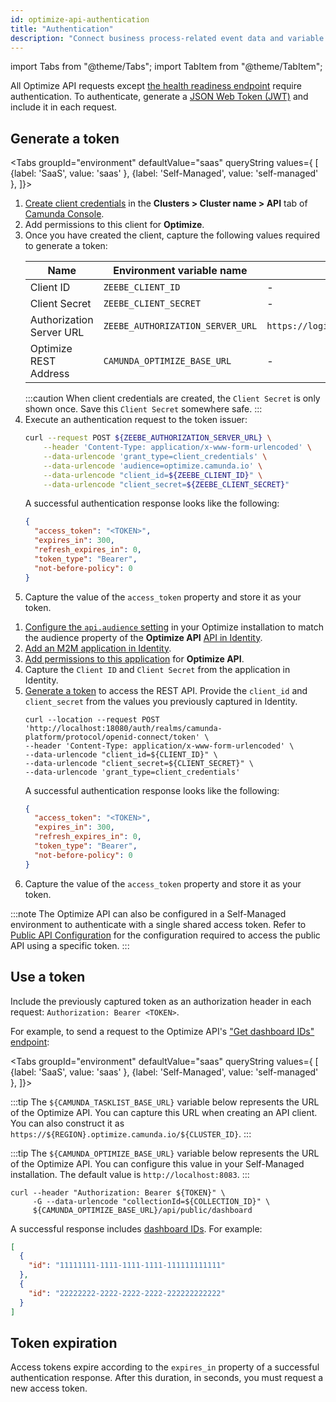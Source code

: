```yaml
---
id: optimize-api-authentication
title: "Authentication"
description: "Connect business process-related event data and variable data held in external systems from third-party systems to Optimize, and more."
---
```


import Tabs from "@theme/Tabs";
import TabItem from "@theme/TabItem";

All Optimize API requests except [the health readiness endpoint](./health-readiness.md) require authentication. To authenticate, generate a [JSON Web Token (JWT)](https://jwt.io/introduction/) and include it in each request.

## Generate a token

<Tabs groupId="environment" defaultValue="saas" queryString values={
[
{label: 'SaaS', value: 'saas' },
{label: 'Self-Managed', value: 'self-managed' },
]}>
<TabItem value='saas'>

1. [Create client credentials]($docs$/guides/setup-client-connection-credentials/) in the **Clusters > Cluster name > API** tab of [Camunda Console](https://console.camunda.io/).
2. Add permissions to this client for **Optimize**.
3. Once you have created the client, capture the following values required to generate a token:
   <!-- this comment convinces the markdown processor to still treat the table as a table, but without adding surrounding paragraphs. 🤷 -->
   | Name                     | Environment variable name        | Default value                                |
   | ------------------------ | -------------------------------- | -------------------------------------------- |
   | Client ID                | `ZEEBE_CLIENT_ID`                | -                                            |
   | Client Secret            | `ZEEBE_CLIENT_SECRET`            | -                                            |
   | Authorization Server URL | `ZEEBE_AUTHORIZATION_SERVER_URL` | `https://login.cloud.camunda.io/oauth/token` |
   | Optimize REST Address    | `CAMUNDA_OPTIMIZE_BASE_URL`      | -                                            |
   <!-- this comment convinces the markdown processor to still treat the table as a table, but without adding surrounding paragraphs. 🤷 -->
   :::caution
   When client credentials are created, the `Client Secret` is only shown once. Save this `Client Secret` somewhere safe.
   :::
4. Execute an authentication request to the token issuer:
   ```bash
   curl --request POST ${ZEEBE_AUTHORIZATION_SERVER_URL} \
       --header 'Content-Type: application/x-www-form-urlencoded' \
       --data-urlencode 'grant_type=client_credentials' \
       --data-urlencode 'audience=optimize.camunda.io' \
       --data-urlencode "client_id=${ZEEBE_CLIENT_ID}" \
       --data-urlencode "client_secret=${ZEEBE_CLIENT_SECRET}"
   ```
   A successful authentication response looks like the following:
   ```json
   {
     "access_token": "<TOKEN>",
     "expires_in": 300,
     "refresh_expires_in": 0,
     "token_type": "Bearer",
     "not-before-policy": 0
   }
   ```
5. Capture the value of the `access_token` property and store it as your token.

</TabItem>

<TabItem value='self-managed'>

1. [Configure the `api.audience` setting](/self-managed/optimize-deployment/configuration/system-configuration.md#public-api) in your Optimize installation to match the audience property of the **Optimize API** [API in Identity]($docs$/self-managed/identity/user-guide/additional-features/adding-an-api/).
2. [Add an M2M application in Identity]($docs$/self-managed/identity/user-guide/additional-features/incorporate-applications/).
3. [Add permissions to this application]($docs$/self-managed/identity/user-guide/additional-features/incorporate-applications/) for **Optimize API**.
4. Capture the `Client ID` and `Client Secret` from the application in Identity.
5. [Generate a token]($docs$/self-managed/identity/user-guide/authorizations/generating-m2m-tokens/) to access the REST API. Provide the `client_id` and `client_secret` from the values you previously captured in Identity.
   ```shell
   curl --location --request POST 'http://localhost:18080/auth/realms/camunda-platform/protocol/openid-connect/token' \
   --header 'Content-Type: application/x-www-form-urlencoded' \
   --data-urlencode "client_id=${CLIENT_ID}" \
   --data-urlencode "client_secret=${CLIENT_SECRET}" \
   --data-urlencode 'grant_type=client_credentials'
   ```
   A successful authentication response looks like the following:
   ```json
   {
     "access_token": "<TOKEN>",
     "expires_in": 300,
     "refresh_expires_in": 0,
     "token_type": "Bearer",
     "not-before-policy": 0
   }
   ```
6. Capture the value of the `access_token` property and store it as your token.

:::note
The Optimize API can also be configured in a Self-Managed environment to authenticate with a single shared access token. Refer to [Public API Configuration](/self-managed/optimize-deployment/configuration/system-configuration.md#public-api) for the configuration required to access the public API using a specific token.
:::

</TabItem>

</Tabs>

## Use a token

Include the previously captured token as an authorization header in each request: `Authorization: Bearer <TOKEN>`.

For example, to send a request to the Optimize API's ["Get dashboard IDs" endpoint](./dashboard/get-dashboard-ids.md):

<Tabs groupId="environment" defaultValue="saas" queryString values={
[
{label: 'SaaS', value: 'saas' },
{label: 'Self-Managed', value: 'self-managed' },
]}>

<TabItem value='saas'>

:::tip
The `${CAMUNDA_TASKLIST_BASE_URL}` variable below represents the URL of the Optimize API. You can capture this URL when creating an API client. You can also construct it as `https://${REGION}.optimize.camunda.io/${CLUSTER_ID}`.
:::

</TabItem>

<TabItem value='self-managed'>

:::tip
The `${CAMUNDA_OPTIMIZE_BASE_URL}` variable below represents the URL of the Optimize API. You can configure this value in your Self-Managed installation. The default value is `http://localhost:8083`.
:::

</TabItem>

</Tabs>

```shell
curl --header "Authorization: Bearer ${TOKEN}" \
     -G --data-urlencode "collectionId=${COLLECTION_ID}" \
     ${CAMUNDA_OPTIMIZE_BASE_URL}/api/public/dashboard
```

A successful response includes [dashboard IDs](./dashboard/get-dashboard-ids.md). For example:

```json
[
  {
    "id": "11111111-1111-1111-1111-111111111111"
  },
  {
    "id": "22222222-2222-2222-2222-222222222222"
  }
]
```

## Token expiration

Access tokens expire according to the `expires_in` property of a successful authentication response. After this duration, in seconds, you must request a new access token.

